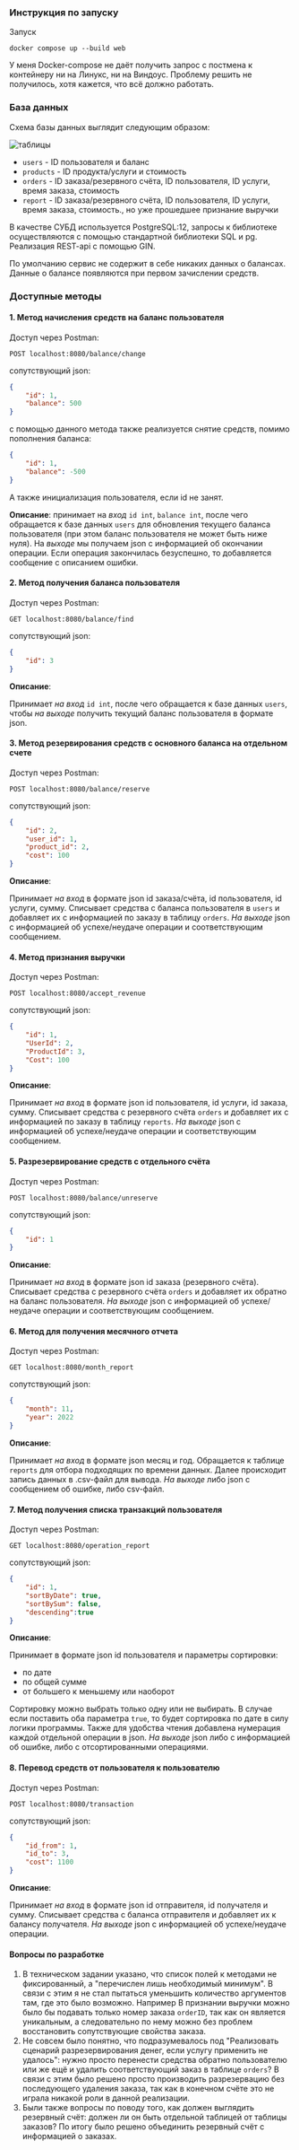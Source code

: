 ### Инструкция по запуску

Запуск

```
docker compose up --build web
```

У меня Docker-compose не даёт получить запрос с постмена к контейнеру ни на Линукс, ни на Виндоус. Проблему решить не получилось, хотя кажется, что всё должно работать.

### База данных

Схема базы данных выглядит следующим образом:

![таблицы](tables.png)

*  `users` - ID пользователя и баланс
*  `products` - ID продукта/услуги и стоимость
*  `orders` - ID заказа/резервного счёта, ID пользователя, ID услуги, время заказа, стоимость
*  `report` - ID заказа/резервного счёта, ID пользователя, ID услуги, время заказа, стоимость., но уже прошедшее признание выручки

В качестве СУБД используется PostgreSQL:12, запросы к библиотеке осуществляются с помощью стандартной библиотеки SQL и pg. Реализация REST-api с помощью GIN.

По умолчанию сервис не содержит в себе никаких данных о балансах. Данные о балансе появляются при первом зачислении средств.

### Доступные методы

#### 1. Метод начисления средств на баланс пользователя

Доступ через Postman:

```
POST localhost:8080/balance/change
```

сопутствующий json:

```json
{
    "id": 1,
    "balance": 500
}
```

с помощью данного метода также реализуется снятие средств, помимо пополнения баланса:

```json
{
    "id": 1,
    "balance": -500
}
```

А также инициализация пользователя, если id не занят.

**Описание**: принимает на *вход* `id int`, `balance int`, после чего обращается к базе данных `users` для обновления текущего баланса пользователя (при этом баланс пользователя не может быть ниже нуля). На *выходе* мы получаем json с информацией об окончании операции. Если операция закончилась безуспешно, то добавляется сообщение с описанием ошибки.

#### 2. Метод получения баланса пользователя 

Доступ через Postman:

```
GET localhost:8080/balance/find
```

сопутствующий json:

```json
{
    "id": 3
}
```

**Описание**: 

Принимает *на вход* `id int`, после чего обращается к базе данных `users`, чтобы *на выходе* получить текущий баланс пользователя в формате json.

#### 3. Метод резервирования средств с основного баланса на отдельном счете

Доступ через Postman:

```
POST localhost:8080/balance/reserve
```

сопутствующий json:

```json
{
    "id": 2,
    "user_id": 1,
    "product_id": 2,
    "cost": 100
}
```

**Описание**: 

Принимает *на вход* в формате json id заказа/счёта, id пользователя, id услуги, сумму. Списывает средства с баланса пользователя в `users` и добавляет их с информацией по заказу в таблицу `orders`. *На выходе* json с информацией об успехе/неудаче операции и соответствующим сообщением.

#### 4. Метод признания выручки

Доступ через Postman:

```
POST localhost:8080/accept_revenue
```

сопутствующий json:

```json
{
    "id": 1,
    "UserId": 2,
    "ProductId": 3,
    "Cost": 100
}
```

**Описание**: 

Принимает *на вход* в формате json id пользователя, id услуги, id заказа, сумму. Списывает средства с резервного счёта `orders` и добавляет их с информацией по заказу в таблицу `reports`. *На выходе* json с информацией об успехе/неудаче операции и соответствующим сообщением.

#### 5. Разрезервирование средств с отдельного счёта

Доступ через Postman:

```
POST localhost:8080/balance/unreserve
```

сопутствующий json:

```json
{
    "id": 1
}
```

**Описание**: 

Принимает *на вход* в формате json id заказа (резервного счёта). Списывает средства с резервного счёта `orders` и добавляет их обратно на баланс пользователя. *На выходе* json с информацией об успехе/неудаче операции и соответствующим сообщением.

#### 6. Метод для получения месячного отчета

Доступ через Postman:

```
GET localhost:8080/month_report
```

сопутствующий json:

```json
{
    "month": 11,
    "year": 2022
}
```

**Описание**: 

Принимает *на вход* в формате json месяц и год. Обращается к таблице `reports` для отбора подходящих по времени данных. Далее происходит запись данных в .csv-файл для вывода. *На выходе* либо json с сообщением об ошибке, либо csv-файл.

#### 7. Метод получения списка транзакций пользователя

Доступ через Postman:

```
GET localhost:8080/operation_report
```

сопутствующий json:

```json
{
    "id": 1,
    "sortByDate": true,
    "sortBySum": false,
    "descending":true 
}
```

**Описание**: 

Принимает в формате json id пользователя и параметры сортировки:

* по дате
* по общей сумме
* от большего к меньшему или наоборот

Сортировку можно выбрать только одну или не выбирать. В случае если поставить оба параметра `true`, то будет сортировка по дате в силу логики программы. Также для удобства чтения добавлена нумерация каждой отдельной операции в json. *На выходе* json либо с информацией об ошибке, либо с отсортированными операциями.

#### 8. Перевод средств от пользователя к пользователю

Доступ через Postman:

```
POST localhost:8080/transaction
```

сопутствующий json:

```json
{
    "id_from": 1,
    "id_to": 3,
    "cost": 1100
}
```

**Описание**: 

Принимает *на вход* в формате json id отправителя, id получателя и сумму. Списывает средства с баланса отправителя и добавляет их к балансу получателя. *На выходе* json с информацией об успехе/неудаче операции.

#### Вопросы по разработке

1. В техническом задании указано, что список полей к методами не фиксированный, а "перечислен лишь необходимый минимум". В связи с этим я не стал пытаться уменьшить количество аргументов там, где это было возможно. Например В признании выручки можно было бы подавать только номер заказа `orderID`, так как он является уникальным, а следовательно по нему можно без проблем восстановить сопутствующие свойства заказа.
2. Не совсем было понятно, что подразумевалось под "Реализовать сценарий разрезервирования денег, если услугу применить не удалось": нужно просто перенести средства обратно пользователю или же ещё и удалить соответствующий заказ в таблице `orders`? В связи с этим было решено просто производить разрезервацию без последующего удаления заказа, так как в конечном счёте это не играла никакой роли в данной реализации.
3. Были также вопросы по поводу того, как должен выглядить резервный счёт: должен ли он быть отдельной таблицей от таблицы заказов? По итогу было решено объединить резервный счёт с информацией о заказах.
